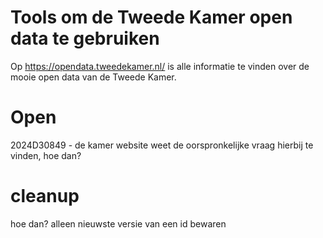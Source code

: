 # Tools om de Tweede Kamer open data te gebruiken

Op https://opendata.tweedekamer.nl/ is alle informatie te vinden over de
mooie open data van de Tweede Kamer.

# Open
2024D30849 - de kamer website weet de oorspronkelijke vraag hierbij te
vinden, hoe dan?

# cleanup 
hoe dan? alleen nieuwste versie van een id bewaren
